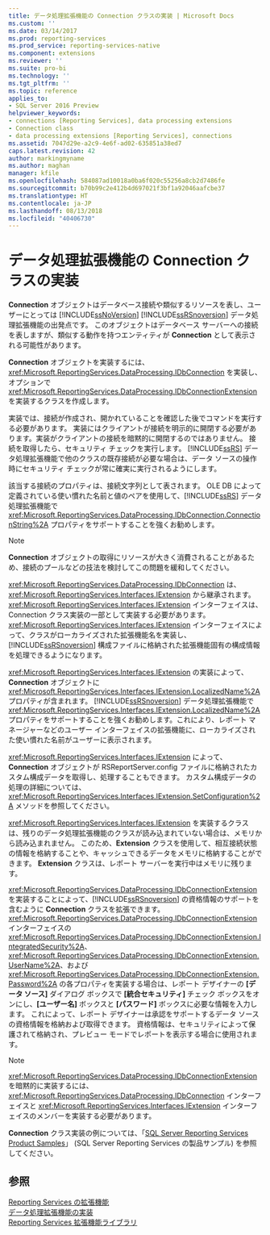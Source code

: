 ```yaml
---
title: データ処理拡張機能の Connection クラスの実装 | Microsoft Docs
ms.custom: ''
ms.date: 03/14/2017
ms.prod: reporting-services
ms.prod_service: reporting-services-native
ms.component: extensions
ms.reviewer: ''
ms.suite: pro-bi
ms.technology: ''
ms.tgt_pltfrm: ''
ms.topic: reference
applies_to:
- SQL Server 2016 Preview
helpviewer_keywords:
- connections [Reporting Services], data processing extensions
- Connection class
- data processing extensions [Reporting Services], connections
ms.assetid: 7047d29e-a2c9-4e6f-ad02-635851a38ed7
caps.latest.revision: 42
author: markingmyname
ms.author: maghan
manager: kfile
ms.openlocfilehash: 584087ad10018a0ba6f020c55256a8cb2d7486fe
ms.sourcegitcommit: b70b99c2e412b4d697021f3bf1a92046aafcbe37
ms.translationtype: HT
ms.contentlocale: ja-JP
ms.lasthandoff: 08/13/2018
ms.locfileid: "40406730"
---
```

# <a name="implementing-a-connection-class-for-a-data-processing-extension"></a>データ処理拡張機能の Connection クラスの実装
  **Connection** オブジェクトはデータベース接続や類似するリソースを表し、ユーザーにとっては [!INCLUDE[ssNoVersion](../../../includes/ssnoversion-md.md)] [!INCLUDE[ssRSnoversion](../../../includes/ssrsnoversion-md.md)] データ処理拡張機能の出発点です。 このオブジェクトはデータベース サーバーへの接続を表しますが、類似する動作を持つエンティティが **Connection** として表示される可能性があります。  
  
 **Connection** オブジェクトを実装するには、<xref:Microsoft.ReportingServices.DataProcessing.IDbConnection> を実装し、オプションで <xref:Microsoft.ReportingServices.DataProcessing.IDbConnectionExtension> を実装するクラスを作成します。  
  
 実装では、接続が作成され、開かれていることを確認した後でコマンドを実行する必要があります。 実装にはクライアントが接続を明示的に開閉する必要があります。実装がクライアントの接続を暗黙的に開閉するのではありません。 接続を取得したら、セキュリティ チェックを実行します。 [!INCLUDE[ssRS](../../../includes/ssrs.md)] データ処理拡張機能で他のクラスの既存接続が必要な場合は、データ ソースの操作時にセキュリティ チェックが常に確実に実行されるようにします。  
  
 該当する接続のプロパティは、接続文字列として表されます。 OLE DB によって定義されている使い慣れた名前と値のペアを使用して、[!INCLUDE[ssRS](../../../includes/ssrs.md)] データ処理拡張機能で <xref:Microsoft.ReportingServices.DataProcessing.IDbConnection.ConnectionString%2A> プロパティをサポートすることを強くお勧めします。  
  
> [!NOTE]  
>  **Connection** オブジェクトの取得にリソースが大きく消費されることがあるため、接続のプールなどの技法を検討してこの問題を緩和してください。  
  
 <xref:Microsoft.ReportingServices.DataProcessing.IDbConnection> は、<xref:Microsoft.ReportingServices.Interfaces.IExtension> から継承されます。 <xref:Microsoft.ReportingServices.Interfaces.IExtension> インターフェイスは、Connection クラス実装の一部として実装する必要があります。 <xref:Microsoft.ReportingServices.Interfaces.IExtension> インターフェイスによって、クラスがローカライズされた拡張機能名を実装し、[!INCLUDE[ssRSnoversion](../../../includes/ssrsnoversion-md.md)] 構成ファイルに格納された拡張機能固有の構成情報を処理できるようになります。  
  
 <xref:Microsoft.ReportingServices.Interfaces.IExtension> の実装によって、**Connection** オブジェクトに <xref:Microsoft.ReportingServices.Interfaces.IExtension.LocalizedName%2A> プロパティが含まれます。 [!INCLUDE[ssRSnoversion](../../../includes/ssrsnoversion-md.md)] データ処理拡張機能で <xref:Microsoft.ReportingServices.Interfaces.IExtension.LocalizedName%2A> プロパティをサポートすることを強くお勧めします。これにより、レポート マネージャーなどのユーザー インターフェイスの拡張機能に、ローカライズされた使い慣れた名前がユーザーに表示されます。  
  
 <xref:Microsoft.ReportingServices.Interfaces.IExtension> によって、**Connection** オブジェクトが RSReportServer.config ファイルに格納されたカスタム構成データを取得し、処理することもできます。 カスタム構成データの処理の詳細については、<xref:Microsoft.ReportingServices.Interfaces.IExtension.SetConfiguration%2A> メソッドを参照してください。  
  
 <xref:Microsoft.ReportingServices.Interfaces.IExtension> を実装するクラスは、残りのデータ処理拡張機能のクラスが読み込まれていない場合は、メモリから読み込まれません。 このため、**Extension** クラスを使用して、相互接続状態の情報を格納することや、キャッシュできるデータをメモリに格納することができます。 **Extension** クラスは、レポート サーバーを実行中はメモリに残ります。  
  
 <xref:Microsoft.ReportingServices.DataProcessing.IDbConnectionExtension> を実装することによって、[!INCLUDE[ssRSnoversion](../../../includes/ssrsnoversion-md.md)] の資格情報のサポートを含むように **Connection** クラスを拡張できます。 <xref:Microsoft.ReportingServices.DataProcessing.IDbConnectionExtension> インターフェイスの <xref:Microsoft.ReportingServices.DataProcessing.IDbConnectionExtension.IntegratedSecurity%2A>、<xref:Microsoft.ReportingServices.DataProcessing.IDbConnectionExtension.UserName%2A>、および <xref:Microsoft.ReportingServices.DataProcessing.IDbConnectionExtension.Password%2A> の各プロパティを実装する場合は、レポート デザイナーの **[データ ソース]** ダイアログ ボックスで **[統合セキュリティ]** チェック ボックスをオンにし、**[ユーザー名]** ボックスと **[パスワード]** ボックスに必要な情報を入力します。 これによって、レポート デザイナーは承認をサポートするデータ ソースの資格情報を格納および取得できます。 資格情報は、セキュリティによって保護されて格納され、プレビュー モードでレポートを表示する場合に使用されます。  
  
> [!NOTE]  
>  <xref:Microsoft.ReportingServices.DataProcessing.IDbConnectionExtension> を暗黙的に実装するには、<xref:Microsoft.ReportingServices.DataProcessing.IDbConnection> インターフェイスと <xref:Microsoft.ReportingServices.Interfaces.IExtension> インターフェイスのメンバーを実装する必要があります。  
>   
>  **Connection** クラス実装の例については、「[SQL Server Reporting Services Product Samples](http://go.microsoft.com/fwlink/?LinkId=177889)」 (SQL Server Reporting Services の製品サンプル) を参照してください。  
  
## <a name="see-also"></a>参照  
 [Reporting Services の拡張機能](../../../reporting-services/extensions/reporting-services-extensions.md)   
 [データ処理拡張機能の実装](../../../reporting-services/extensions/data-processing/implementing-a-data-processing-extension.md)   
 [Reporting Services 拡張機能ライブラリ](../../../reporting-services/extensions/reporting-services-extension-library.md)  
  
  
